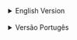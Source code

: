 <details><summary>English Version</summary>

# Digital Account REST API

Welcome to the documentation for the Digital Account REST API! This API allows users to manage digital accounts, perform transfers, and access transaction history. The API is built using Java and the Spring Framework, with a focus on object-oriented design, layered architecture, and SOLID principles.

## Table of Contents

- [Technologies Used](#technologies-used)
- [Getting Started](#getting-started)
  - [Prerequisites](#prerequisites)
  - [Setting Up the Environment](#setting-up-the-environment)
  - [Running the Application](#running-the-application)
- [API Endpoints](#api-endpoints)
  - [Create Account](#create-account)
  - [Transfer Funds](#transfer-funds)
  - [Transaction History](#transaction-history)
- [Database](#database)
- [Project Structure](#project-structure)


## Technologies Used

- Java
- Spring Framework
  - Spring Boot
  - Spring Web
  - Spring Data JPA
- Hibernate
- MySQL (running in a Docker container)

## Getting Started

### Prerequisites

Before you begin, ensure you have the following installed:

- Java (version 11 or higher);
- Docker and docker-compose;
- Maven;

### Setting Up the Environment

1. Clone this repository to your local machine.
2. Launch the docker container by running the docker compose script
   ```bash
   docker-compose up -d
   ```

3. Access the created container and  then run the SQL script to generate the database. It can be done by entering the container or through any MySql GUI
   ```sql
   CREATE DATABASE IF NOT EXISTS digitalAccountDb;
   ```

4. The database will be running with the following settings:
```yaml
spring.datasource.url=jdbc:mysql://localhost:3306/digitalAccountDb  
spring.datasource.driver-class-name=com.mysql.cj.jdbc.Driver  
spring.datasource.username=root  
spring.datasource.password=root
```

### Running the Application

To launch the API server, run the following command in the project directory:

```bash
mvn spring-boot:run
```


The API will be accessible at `http://localhost:8080` for validation. But all the operations must be done in a api request tool (like Postman or Insomnia) using this base url;

## API Endpoints

### Create Account

**Endpoint:** `POST {base-url}/accounts`  
**Description:** Create a new digital account.  
**Request Body:**
```json
// Create account
{
	"name": "beneficiary_name",
	"document": "999.999.999-99",
	"available-value": 1000
}
```

**Response:**

```json
{
	"id": "XXXXX",
	"name": "beneficiary_name", 
	"document": "beneficiary_document",
	"available-value": account_initial_value
}
```

### Transfer Funds

**Endpoint:** `POST {base-url}/transfers`  
**Description:** Execute a fund transfer between two accounts.  
**Request Body:** Transfer details (sender, recipient, amount, etc.)  

```json
{ "sender-document": "documento_do_emissor", "receiver-document": "documento_do_receptor", "value": valor_da_transacao_numerico }
```

**Response:** Transfer confirmation.

```json
{
    "id": "XXXXX",
    "available-value": sender_available_value_after_transaction,
    "receiver-document": "receiver_document",
    "sender-document": "sender_document",
    "datetime": "date_iso"
}
```


### Transaction History

**Endpoint:** `GET {base-url}/accounts/{accountId}/transaction-history`  
**Description:** Retrieve transaction history for a specific account.  
**Path Parameter:** `accountId` (Account ID).  
**Response:** List of transactions. Done and received;

## Database

The application uses a MySQL database named `digitalAccountDb` to store account and transaction information. The tables used are `accounts` and `transfers`.

## Project Structure

The project follows a layered architecture:

- **Controllers:** Handle HTTP requests, validate input, and manage responses.
- **Services:** Implement business logic and perform operations on the repository.
- **Repositories:** Provide database access through Spring Data JPA


</details>


<br>
<details><summary>Versão Portugês</summary>

# API REST para Conta Digital

Bem-vindo à documentação para a API REST de Conta Digital! Esta API permite aos usuários gerenciar contas digitais, realizar transferências e acessar o histórico de transações. A API é construída utilizando Java e o Spring Framework, com foco em design orientado a objetos, arquitetura em camadas e princípios SOLID.

## Tabela de Conteúdos

- [Tecnologias Utilizadas](#tecnologias-utilizadas)
- [Primeiros Passos](#primeiros-passos)
  - [Pré-requisitos](#pré-requisitos)
  - [Configurando o Ambiente](#configurando-o-ambiente)
  - [Executando a Aplicação](#executando-a-aplicação)
- [Endpoints da API](#endpoints-da-api)
  - [Criar Conta](#criar-conta)
  - [Fazer Transferência](#fazer-transferência)
  - [Histórico de Transações](#histórico-de-transações)
- [Banco de Dados](#banco-de-dados)
- [Estrutura do Projeto](#estrutura-do-projeto)

## Tecnologias Utilizadas

- Java
- Spring Framework
  - Spring Boot
  - Spring Web
  - Spring Data JPA
- Hibernate
- MySQL (executando em um container Docker)

## Primeiros Passos

### Pré-requisitos

Antes de começar, certifique-se de ter os seguintes componentes instalados:

- Java (versão 11 ou superior);
- Docker e docker-compose;
- Maven;

### Configurando o Ambiente

1. Clone este repositório para a sua máquina local.
2. Inicie o container Docker executando o script de composição do Docker
```bash
   docker-compose up -d
   ```

3. Acesse o container criado e então execute o script SQL para gerar o banco de dados. Isso pode ser feito acessando o container ou por meio de qualquer interface gráfica MySQL.
```sql
  CREATE DATABASE IF NOT EXISTS digitalAccountDb;
```

4. O banco de dados estará em execução com as seguintes configurações:
  ```yaml
  spring.datasource.url=jdbc:mysql://localhost:3306/digitalAccountDb  
  spring.datasource.driver-class-name=com.mysql.cj.jdbc.Driver  
  spring.datasource.username=root  
  spring.datasource.password=root
  ```

### Executando a Aplicação

Para iniciar o servidor da API, execute o seguinte comando no diretório do projeto:

```bash
mvn spring-boot:run
```


A API estará acessível em http://localhost:8080 para validação. No entanto, todas as operações devem ser realizadas em uma ferramenta de requisições API (como Postman ou Insomnia) utilizando esta URL base.

## Endpoints da API

### Criar uma conta

**Endpoint:** `POST {url-base}/accounts`  
**descrição:** Criar uma nova conta.  
**Corpo da requisição:**
```json
// criar conta
{
	"name": "nome_do_beneficiário",
	"document": "999.999.999-99",
	"available-value": 1000
}
```

**Corpo do retorno:**

```json
{
	"id": "XXXXX",
	"name": "nome_do_beneficiário", 
	"document": "documento_do_beneficiário",
	"available-value": {valor_inicial_da_conta}
}
```

### Fazer transferência

**Endpoint:** `POST {url-base}/transfers`  
**Descrição:** realizar uma transferência entre duas contas.  
**Corpo da requisição:**

```json
{ "sender-document": "documento_do_emissor", "receiver-document": "documento_do_receptor", "value": {valor_da_transacao_numerico} }
```

**Corpo do retorno:** confirmação de transferência.

```json
{
    "id": "XXXXX",
    "available-value": {valor_disponível_do_emissor_após_transação},
    "sender-document": "documento_do_emissor",  
    "receiver-document": "documento_do_receptor",
    "datetime": "data_iso"
}
```


### Histórico de Transações

**Endpoint:** `GET {url-base}/accounts/{accountId}/transaction-history`  
**descrição:** Buscar histórico de transações de uma conta específica.  
**Parâmetro de caminho:** `accountId` (id da conta).  
**Retorno:** Lista das trasações do cliente;

## Base de dados

A aplicação utiliza um banco de dados MySQL chamado `digitalAccountDb` para armazenar informações de contas e transações. As tabelas utilizadas são `accounts` e `transfers`.

## Estrutura do projeto

O projeto segue uma arquitetura em camadas:

- **Controllers:** Lidam com requisições HTTP, validam entradas e gerenciam respostas.
- **Services:** Implementam a lógica de negócios e realizam operações no repositório.
- **Repositories:** Fornecem acesso ao banco de dados por meio do Spring Data JPA.

</details>